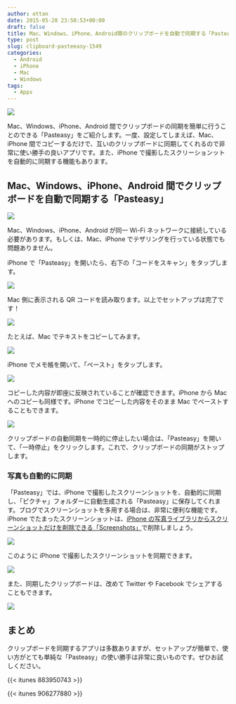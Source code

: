 ```yaml
---
author: ottan
date: 2015-05-28 23:58:53+00:00
draft: false
title: Mac、Windows、iPhone、Android間のクリップボードを自動で同期する「Pasteasy」
type: post
slug: clipboard-pasteeasy-1549
categories:
  - Android
  - iPhone
  - Mac
  - Windows
tags:
  - Apps
---
```


![](/uploads/2015/05/150528-5567a65ecf3e6.jpg)

Mac、Windows、iPhone、Android 間でクリップボードの同期を簡単に行うことのできる「Pasteasy」をご紹介します。一度、設定してしまえば、Mac、iPhone 間でコピーするだけで、互いのクリップボードに同期してくれるので非常に使い勝手の良いアプリです。また、iPhone で撮影したスクリーションットを自動的に同期する機能もあります。

## Mac、Windows、iPhone、Android 間でクリップボードを自動で同期する「Pasteasy」

![](/uploads/2015/05/150528-5567a6610ab75.png)

Mac、Windows、iPhone、Android が同一 Wi-Fi ネットワークに接続している必要があります。もしくは、Mac、iPhone でテザリングを行っている状態でも問題ありません。

iPhone で「Pasteasy」を開いたら、右下の「コードをスキャン」をタップします。

![](/uploads/2015/05/150528-5567a66626cf4.png)

Mac 側に表示される QR コードを読み取ります。以上でセットアップは完了です！

![](/uploads/2015/05/150528-5567a66ea9344.png)

たとえば、Mac でテキストをコピーしてみます。

![](/uploads/2015/05/150528-5567a6732a448.png)

iPhone でメモ帳を開いて、「ペースト」をタップします。

![](/uploads/2015/05/150528-5567a67ff2bef.png)

コピーした内容が即座に反映されていることが確認できます。iPhone から Mac へのコピーも同様です。iPhone でコピーした内容をそのまま Mac でペーストすることもできます。

![](/uploads/2015/05/150528-5567abc25358b.png)

クリップボードの自動同期を一時的に停止したい場合は、「Pasteasy」を開いて、「一時停止」をクリックします。これで、クリップボードの同期がストップします。

### 写真も自動的に同期

「Pasteasy」では、iPhone で撮影したスクリーンショットを、自動的に同期し、「ピクチャ」フォルダーに自動生成される「Pasteasy」に保存してくれます。ブログでスクリーンショットを多用する場合は、非常に便利な機能です。iPhone でたまったスクリーンショットは、[iPhone の写真ライブラリからスクリーンショットだけを削除できる「Screenshots」](/posts/2015/04/iphone-screenshots-delete-1011/)で削除しましょう。

![](/uploads/2015/05/150528-5567a6863ed5a.png)

このように iPhone で撮影したスクリーンショットを同期できます。

![](/uploads/2015/05/150528-5567a68ba8906.png)

また、同期したクリップボードは、改めて Twitter や Facebook でシェアすることもできます。

![](/uploads/2015/05/150528-5567a691a5e51.png)

## まとめ

クリップボードを同期するアプリは多数ありますが、セットアップが簡単で、使い方がとても単純な「Pasteasy」の使い勝手は非常に良いものです。ぜひお試しください。

{{< itunes 883950743 >}}

{{< itunes 906277880 >}}
